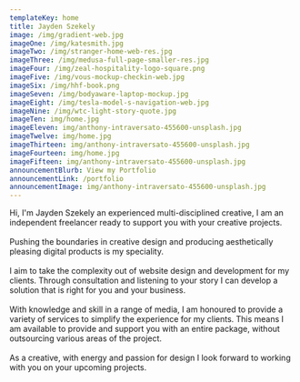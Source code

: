 ```yaml
---
templateKey: home
title: Jayden Szekely
image: /img/gradient-web.jpg
imageOne: /img/katesmith.jpg
imageTwo: /img/stranger-home-web-res.jpg
imageThree: /img/medusa-full-page-smaller-res.jpg
imageFour: /img/zeal-hospitality-logo-square.png
imageFive: /img/vous-mockup-checkin-web.jpg
imageSix: /img/hhf-book.png
imageSeven: /img/bodyaware-laptop-mockup.jpg
imageEight: /img/tesla-model-s-navigation-web.jpg
imageNine: /img/wtc-light-story-quote.jpg
imageTen: img/home.jpg
imageEleven: img/anthony-intraversato-455600-unsplash.jpg
imageTwelve: img/home.jpg
imageThirteen: img/anthony-intraversato-455600-unsplash.jpg
imageFourteen: img/home.jpg
imageFifteen: img/anthony-intraversato-455600-unsplash.jpg
announcementBlurb: View my Portfolio
announcementLink: /portfolio
announcementImage: img/anthony-intraversato-455600-unsplash.jpg
---
```

Hi, I'm Jayden Szekely an experienced multi-disciplined creative, I am an independent freelancer ready to support you with your creative projects. \
\
Pushing the boundaries in creative design and producing aesthetically pleasing digital products is my speciality.\
\
I aim to take the complexity out of website design and development for my clients.  Through consultation and listening to your story I can develop a solution that is right for you and your business. \
\
With knowledge and skill in a range of media, I am honoured to provide a variety of services to simplify the experience for my clients.  This means I am available to provide and support you with an entire package, without outsourcing various areas of the project. \
\
As a creative, with energy and passion for design I look forward to working with you on your upcoming projects.
